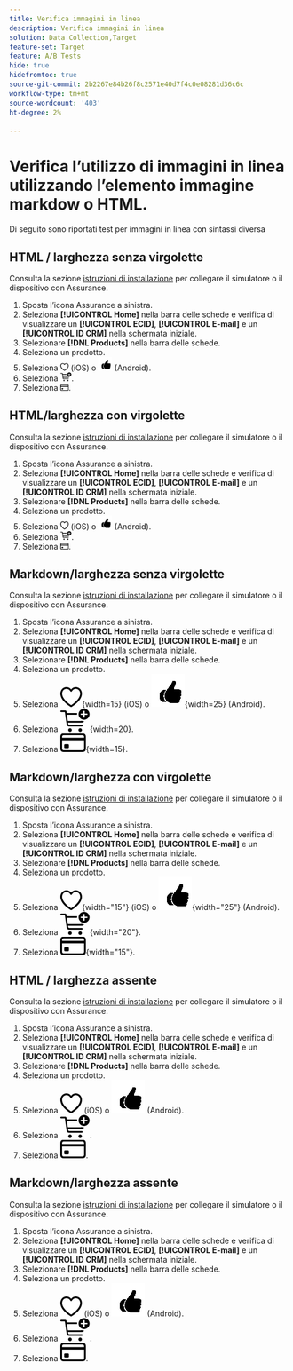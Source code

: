 ```yaml
---
title: Verifica immagini in linea
description: Verifica immagini in linea
solution: Data Collection,Target
feature-set: Target
feature: A/B Tests
hide: true
hidefromtoc: true
source-git-commit: 2b2267e84b26f8c2571e40d7f4c0e08281d36c6c
workflow-type: tm+mt
source-wordcount: '403'
ht-degree: 2%

---
```



# Verifica l’utilizzo di immagini in linea utilizzando l’elemento immagine markdow o HTML.

Di seguito sono riportati test per immagini in linea con sintassi diversa


## HTML / larghezza senza virgolette

Consulta la sezione [istruzioni di installazione](assurance.md#connecting-to-a-session) per collegare il simulatore o il dispositivo con Assurance.

1. Sposta l’icona Assurance a sinistra.
1. Seleziona **[!UICONTROL Home]** nella barra delle schede e verifica di visualizzare un **[!UICONTROL ECID]**, **[!UICONTROL E-mail]** e un **[!UICONTROL ID CRM]** nella schermata iniziale.
1. Selezionare **[!DNL Products]** nella barra delle schede.
1. Seleziona un prodotto.
1. Seleziona <img src="assets/saveforlater.png" width="15"> (iOS) o <img src="assets/heart.png" width="25"> (Android).
1. Seleziona <img src="assets/addtocart.png" width="20">.
1. Seleziona <img src="assets/purchase.png" width="15">.


## HTML/larghezza con virgolette

Consulta la sezione [istruzioni di installazione](assurance.md#connecting-to-a-session) per collegare il simulatore o il dispositivo con Assurance.

1. Sposta l’icona Assurance a sinistra.
1. Seleziona **[!UICONTROL Home]** nella barra delle schede e verifica di visualizzare un **[!UICONTROL ECID]**, **[!UICONTROL E-mail]** e un **[!UICONTROL ID CRM]** nella schermata iniziale.
1. Selezionare **[!DNL Products]** nella barra delle schede.
1. Seleziona un prodotto.
1. Seleziona <img src="assets/saveforlater.png" width="15"> (iOS) o <img src="assets/heart.png" width="25"> (Android).
1. Seleziona <img src="assets/addtocart.png" width="20">.
1. Seleziona <img src="assets/purchase.png" width="15">.



## Markdown/larghezza senza virgolette

Consulta la sezione [istruzioni di installazione](assurance.md#connecting-to-a-session) per collegare il simulatore o il dispositivo con Assurance.

1. Sposta l’icona Assurance a sinistra.
1. Seleziona **[!UICONTROL Home]** nella barra delle schede e verifica di visualizzare un **[!UICONTROL ECID]**, **[!UICONTROL E-mail]** e un **[!UICONTROL ID CRM]** nella schermata iniziale.
1. Selezionare **[!DNL Products]** nella barra delle schede.
1. Seleziona un prodotto.
1. Seleziona ![Salva per dopo](assets/saveforlater.png){width=15} (iOS) o ![Salva per dopo](assets/heart.png){width=25} (Android).
1. Seleziona ![Aggiungi al carrello](assets/addtocart.png){width=20}.
1. Seleziona ![Acquisto](assets/purchase.png){width=15}.


## Markdown/larghezza con virgolette

Consulta la sezione [istruzioni di installazione](assurance.md#connecting-to-a-session) per collegare il simulatore o il dispositivo con Assurance.

1. Sposta l’icona Assurance a sinistra.
1. Seleziona **[!UICONTROL Home]** nella barra delle schede e verifica di visualizzare un **[!UICONTROL ECID]**, **[!UICONTROL E-mail]** e un **[!UICONTROL ID CRM]** nella schermata iniziale.
1. Selezionare **[!DNL Products]** nella barra delle schede.
1. Seleziona un prodotto.
1. Seleziona ![Salva per dopo](assets/saveforlater.png){width="15"} (iOS) o ![Salva per dopo](assets/heart.png){width="25"} (Android).
1. Seleziona ![Aggiungi al carrello](assets/addtocart.png){width="20"}.
1. Seleziona ![Acquisto](assets/purchase.png){width="15"}.


## HTML / larghezza assente

Consulta la sezione [istruzioni di installazione](assurance.md#connecting-to-a-session) per collegare il simulatore o il dispositivo con Assurance.

1. Sposta l’icona Assurance a sinistra.
1. Seleziona **[!UICONTROL Home]** nella barra delle schede e verifica di visualizzare un **[!UICONTROL ECID]**, **[!UICONTROL E-mail]** e un **[!UICONTROL ID CRM]** nella schermata iniziale.
1. Selezionare **[!DNL Products]** nella barra delle schede.
1. Seleziona un prodotto.
1. Seleziona <img src="assets/saveforlater.png"> (iOS) o <img src="assets/heart.png"> (Android).
1. Seleziona <img src="assets/addtocart.png">.
1. Seleziona <img src="assets/purchase.png">.


## Markdown/larghezza assente

Consulta la sezione [istruzioni di installazione](assurance.md#connecting-to-a-session) per collegare il simulatore o il dispositivo con Assurance.

1. Sposta l’icona Assurance a sinistra.
1. Seleziona **[!UICONTROL Home]** nella barra delle schede e verifica di visualizzare un **[!UICONTROL ECID]**, **[!UICONTROL E-mail]** e un **[!UICONTROL ID CRM]** nella schermata iniziale.
1. Selezionare **[!DNL Products]** nella barra delle schede.
1. Seleziona un prodotto.
1. Seleziona ![Salva per dopo](assets/saveforlater.png) (iOS) o ![Salva per dopo](assets/heart.png) (Android).
1. Seleziona ![Aggiungi al carrello](assets/addtocart.png).
1. Seleziona ![Acquisto](assets/purchase.png).
